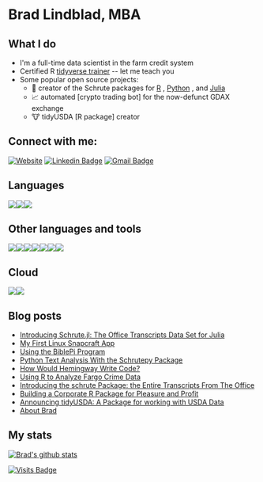 # Brad Lindblad, MBA

## What I do
- I'm a full-time data scientist in the farm credit system
- Certified R [tidyverse trainer](https://education.rstudio.com/trainers/people/lindblad+brad/) -- let me teach you
- Some popular open source projects:
  - :movie_camera: creator of the Schrute packages for [R](https://github.com/bradlindblad/schrute) , [Python](https://github.com/bradlindblad/schrutepy) , and [Julia](https://github.com/bradlindblad/Schrute.jl)
  - :chart_with_upwards_trend: automated [crypto trading bot] for the now-defunct GDAX exchange
  - :cow: tidyUSDA [R package] creator 

## Connect with me:

[![Website](https://img.shields.io/badge/Website-technistema.com-informational?style=flat-square&logo=jekyll&logoColor=white)](https://technistema.com)
[![Linkedin Badge](https://img.shields.io/badge/-bradlindblad-blue?style=flat-square&logo=Linkedin&logoColor=white&link=https://www.linkedin.com/in/bradlindblad/)](https://www.linkedin.com/in/bradlindblad/)
[![Gmail Badge](https://img.shields.io/badge/-bradley.lindblad@gmail.com-c14438?style=flat-square&logo=Gmail&logoColor=white&link=mailto:bradley.lindblad@gmail.com)](mailto:bradley.lindblad@gmail.com)


<!-- ## Languages and tools I use -->

## Languages
<img src="https://img.shields.io/badge/r-%23276DC3.svg?&style=for-the-badge&logo=r&logoColor=white"/><img src="https://img.shields.io/badge/julia%20-%230db7ed.svg?&style=for-the-badge&logo=julia&logoColor=white"/><img src="https://img.shields.io/badge/python%20-%2314354C.svg?&style=for-the-badge&logo=python&logoColor=white"/>


## Other languages and tools
<img src="https://img.shields.io/badge/docker%20-%230db7ed.svg?&style=for-the-badge&logo=docker&logoColor=white"/><img src="https://img.shields.io/badge/markdown-%23000000.svg?&style=for-the-badge&logo=markdown&logoColor=white"/><img src="https://img.shields.io/badge/git%20-%23F05033.svg?&style=for-the-badge&logo=git&logoColor=white"/><img src ="https://img.shields.io/badge/postgres-%23316192.svg?&style=for-the-badge&logo=postgresql&logoColor=white"/><img src="https://img.shields.io/badge/shell_script%20-%23121011.svg?&style=for-the-badge&logo=gnu-bash&logoColor=white"/><img src="https://img.shields.io/badge/github%20actions%20-%232671E5.svg?&style=for-the-badge&logo=github%20actions&logoColor=white"/><img src="https://img.shields.io/badge/-Raspberry%20Pi-C51A4A?style=for-the-badge&logo=Raspberry-Pi"/>

## Cloud
<img src="https://img.shields.io/badge/azure%20-%230072C6.svg?&style=for-the-badge&logo=azure-devops&logoColor=white"/><img src="https://img.shields.io/badge/AWS%20-%23FF9900.svg?&style=for-the-badge&logo=amazon-aws&logoColor=white"/>


## Blog posts
<!-- BLOG-POST-LIST:START -->
- [Introducing Schrute.jl: The Office Transcripts Data Set for Julia](https://technistema.com/posts/introducing-schrute-jl-the-office-transcripts-data-set-for-julia/)
- [My First Linux Snapcraft App](https://technistema.com/posts/my-first-linux-snapcraft-app/)
- [Using the BiblePi Program](https://technistema.com/posts/using-the-biblepi-program/)
- [Python Text Analysis With the Schrutepy Package](https://technistema.com/posts/python-text-analysis-with-the-schrutepy-package/)
- [How Would Hemingway Write Code?](https://technistema.com/posts/how-would-hemingway-write-code/)
- [Using R to Analyze Fargo Crime Data](https://technistema.com/posts/using-r-to-analyze-fargo-crime-data/)
- [Introducing the schrute Package: the Entire Transcripts From The Office](https://technistema.com/posts/introducing-the-schrute-package-the-entire-transcripts-from-the-office/)
- [Building a Corporate R Package for Pleasure and Profit](https://technistema.com/posts/building-a-corporate-r-package-for-pleasure-and-profit/)
- [Announcing tidyUSDA: A Package for working with USDA Data](https://technistema.com/posts/announcing-tidyusda-a-package-for-working-with-usda-data/)
- [About Brad](https://technistema.com/about/)
<!-- BLOG-POST-LIST:END -->    

## My stats
[![Brad's github stats](https://github-readme-stats.vercel.app/api?username=bradlindblad)](https://github.com/anuraghazra/github-readme-stats)



[![Visits Badge](https://badges.pufler.dev/visits/bradlindblad/bradlindblad)](https://badges.pufler.dev)

[website]: https://technistema.com
[linkedin]: https://www.linkedin.com/in/bradlindblad/